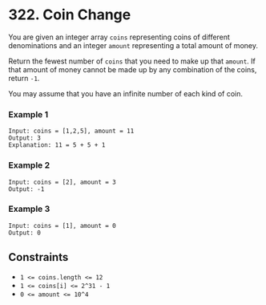 # 322. Coin Change

You are given an integer array `coins` representing coins of different 
denominations and an integer `amount` representing a total amount of money.

Return the fewest number of `coins` that you need to make up that `amount`. 
If that amount of money cannot be made up by any combination of the coins, return `-1`.

You may assume that you have an infinite number of each kind of coin.

### Example 1
```
Input: coins = [1,2,5], amount = 11
Output: 3
Explanation: 11 = 5 + 5 + 1
```

### Example 2
```
Input: coins = [2], amount = 3
Output: -1
```

### Example 3
```
Input: coins = [1], amount = 0
Output: 0
```

## Constraints 
* `1 <= coins.length <= 12`
* `1 <= coins[i] <= 2^31 - 1`
* `0 <= amount <= 10^4`
